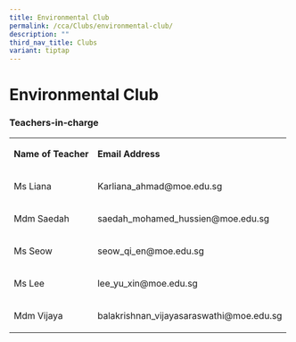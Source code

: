 ```yaml
---
title: Environmental Club
permalink: /cca/Clubs/environmental-club/
description: ""
third_nav_title: Clubs
variant: tiptap
---
```

<h1><strong>Environmental Club</strong></h1>
<h3>Teachers-in-charge</h3>
<table style="minWidth: 50px">
<colgroup>
<col>
<col>
</colgroup>
<tbody>
<tr>
<td rowspan="1" colspan="1">
<p><strong>Name of Teacher</strong>
</p>
</td>
<td rowspan="1" colspan="1">
<p><strong>Email Address</strong>
</p>
</td>
</tr>
<tr>
<td rowspan="1" colspan="1">
<p>Ms Liana</p>
</td>
<td rowspan="1" colspan="1">
<p>Karliana_ahmad@moe.edu.sg</p>
</td>
</tr>
<tr>
<td rowspan="1" colspan="1">
<p>Mdm Saedah</p>
</td>
<td rowspan="1" colspan="1">
<p>saedah_mohamed_hussien@moe.edu.sg</p>
</td>
</tr>
<tr>
<td rowspan="1" colspan="1">
<p>Ms Seow</p>
</td>
<td rowspan="1" colspan="1">
<p>seow_qi_en@moe.edu.sg</p>
</td>
</tr>
<tr>
<td rowspan="1" colspan="1">
<p>Ms Lee</p>
</td>
<td rowspan="1" colspan="1">
<p>lee_yu_xin@moe.edu.sg</p>
</td>
</tr>
<tr>
<td rowspan="1" colspan="1">
<p>Mdm Vijaya</p>
</td>
<td rowspan="1" colspan="1">
<p>balakrishnan_vijayasaraswathi@moe.edu.sg</p>
</td>
</tr>
</tbody>
</table>
<h4></h4>
<p></p>